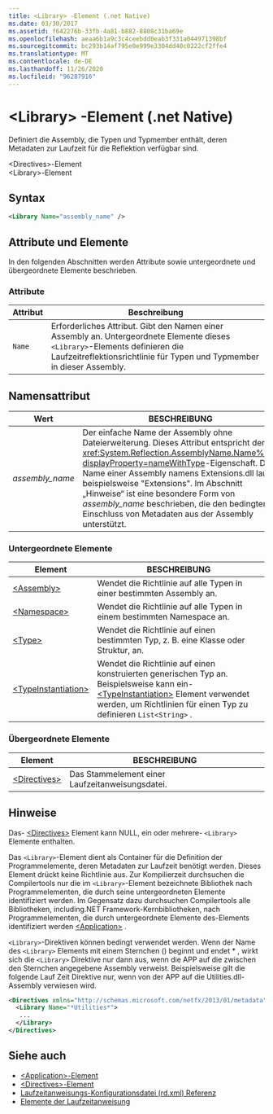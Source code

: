 ```yaml
---
title: <Library> -Element (.net Native)
ms.date: 03/30/2017
ms.assetid: f642276b-33fb-4a81-b882-8808c31ba69e
ms.openlocfilehash: aeaa6b1a9c3c4ceebdd0eab3f331a044971398bf
ms.sourcegitcommit: bc293b14af795e0e999e3304dd40c0222cf2ffe4
ms.translationtype: MT
ms.contentlocale: de-DE
ms.lasthandoff: 11/26/2020
ms.locfileid: "96287916"
---
```

# <a name="library-element-net-native"></a>\<Library> -Element (.net Native)

Definiert die Assembly, die Typen und Typmember enthält, deren Metadaten zur Laufzeit für die Reflektion verfügbar sind.  
  
 \<Directives>-Element  
\<Library>-Element  
  
## <a name="syntax"></a>Syntax  
  
```xml  
<Library Name="assembly_name" />  
```  
  
## <a name="attributes-and-elements"></a>Attribute und Elemente  

 In den folgenden Abschnitten werden Attribute sowie untergeordnete und übergeordnete Elemente beschrieben.  
  
### <a name="attributes"></a>Attribute  
  
|Attribut|Beschreibung|  
|---------------|-----------------|  
|`Name`|Erforderliches Attribut. Gibt den Namen einer Assembly an. Untergeordnete Elemente dieses `<Library>`-Elements definieren die Laufzeitreflektionsrichtlinie für Typen und Typmember in dieser Assembly.|  
  
## <a name="name-attribute"></a>Namensattribut  
  
|Wert|BESCHREIBUNG|  
|-----------|-----------------|  
|*assembly_name*|Der einfache Name der Assembly ohne Dateierweiterung. Dieses Attribut entspricht der <xref:System.Reflection.AssemblyName.Name%2A?displayProperty=nameWithType>-Eigenschaft. Der Name einer Assembly namens Extensions.dll lautet beispielsweise "Extensions". Im Abschnitt „Hinweise“ ist eine besondere Form von *assembly_name* beschrieben, die den bedingten Einschluss von Metadaten aus der Assembly unterstützt.|  
  
### <a name="child-elements"></a>Untergeordnete Elemente  
  
|Element|BESCHREIBUNG|  
|-------------|-----------------|  
|[\<Assembly>](assembly-element-net-native.md)|Wendet die Richtlinie auf alle Typen in einer bestimmten Assembly an.|  
|[\<Namespace>](namespace-element-net-native.md)|Wendet die Richtlinie auf alle Typen in einem bestimmten Namespace an.|  
|[\<Type>](type-element-net-native.md)|Wendet die Richtlinie auf einen bestimmten Typ, z. B. eine Klasse oder Struktur, an.|  
|[\<TypeInstantiation>](typeinstantiation-element-net-native.md)|Wendet die Richtlinie auf einen konstruierten generischen Typ an. Beispielsweise kann ein- [\<TypeInstantiation>](typeinstantiation-element-net-native.md) Element verwendet werden, um Richtlinien für einen Typ zu definieren `List<String>` .|  
  
### <a name="parent-elements"></a>Übergeordnete Elemente  
  
|Element|BESCHREIBUNG|  
|-------------|-----------------|  
|[\<Directives>](directives-element-net-native.md)|Das Stammelement einer Laufzeitanweisungsdatei.|  
  
## <a name="remarks"></a>Hinweise  

 Das- [\<Directives>](directives-element-net-native.md) Element kann NULL, ein oder mehrere- `<Library>` Elemente enthalten.  
  
 Das `<Library>`-Element dient als Container für die Definition der Programmelemente, deren Metadaten zur Laufzeit benötigt werden. Dieses Element drückt keine Richtlinie aus. Zur Kompilierzeit durchsuchen die Compilertools nur die im `<Library>`-Element bezeichnete Bibliothek nach Programmelementen, die durch seine untergeordneten Elemente identifiziert werden. Im Gegensatz dazu durchsuchen Compilertools alle Bibliotheken, including.NET Framework-Kernbibliotheken, nach Programmelementen, die durch untergeordnete Elemente des-Elements identifiziert werden [\<Application>](application-element-net-native.md) .  
  
 `<Library>`-Direktiven können bedingt verwendet werden. Wenn der Name des `<Library>` Elements mit einem Sternchen () beginnt und endet \* , wirkt sich die `<Library>` Direktive nur dann aus, wenn die APP auf die zwischen den Sternchen angegebene Assembly verweist. Beispielsweise gilt die folgende Lauf Zeit Direktive nur, wenn von der APP auf die Utilities.dll-Assembly verwiesen wird.  
  
```xml  
<Directives xmlns="http://schemas.microsoft.com/netfx/2013/01/metadata">  
  <Library Name="*Utilities*">  
   ...  
  </Library>  
</Directives>  
```  
  
## <a name="see-also"></a>Siehe auch

- [\<Application>-Element](application-element-net-native.md)
- [\<Directives>-Element](directives-element-net-native.md)
- [Laufzeitanweisungs-Konfigurationsdatei (rd.xml) Referenz](runtime-directives-rd-xml-configuration-file-reference.md)
- [Elemente der Laufzeitanweisung](runtime-directive-elements.md)
